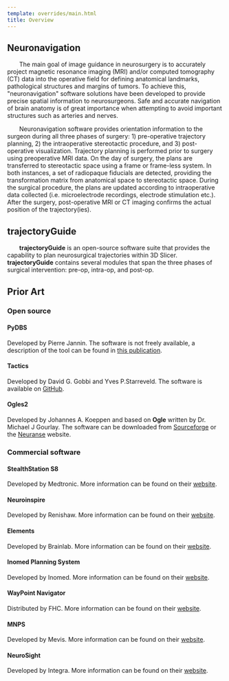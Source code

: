 ```yaml
---
template: overrides/main.html
title: Overview
---
```


## Neuronavigation

&emsp;&emsp;The main goal of image guidance in neurosurgery is to accurately project magnetic resonance imaging (MRI) and/or computed tomography (CT) data into the operative field for defining anatomical landmarks, pathological structures and margins of tumors. To achieve this, "neuronavigation" software solutions have been developed to provide precise spatial information to neurosurgeons. Safe and accurate navigation of brain anatomy is of great importance when attempting to avoid important structures such as arteries and nerves.

&emsp;&emsp;Neuronavigation software provides orientation information to the surgeon during all three phases of surgery: 1) pre-operative trajectory planning, 2) the intraoperative stereotactic procedure, and 3) post-operative visualization. Trajectory planning is performed prior to surgery using preoperative MRI data. On the day of surgery, the plans are transferred to stereotactic space using a frame or frame-less system. In both instances, a set of radiopaque fiducials are detected, providing the transformation matrix from anatomical space to stereotactic space. During the surgical procedure, the plans are updated according to intraoperative data collected (i.e. microelectrode recordings, electrode stimulation etc.). After the surgery, post-operative MRI or CT imaging confirms the actual position of the trajectory(ies).

## trajectoryGuide

&emsp;&emsp;**trajectoryGuide** is an open-source software suite that provides the capability to plan neurosurgical trajectories within 3D Slicer. **trajectoryGuide** contains several modules that span the three phases of surgical intervention: pre-op, intra-op, and post-op.

## Prior Art

### Open source

#### PyDBS

Developed by Pierre Jannin. The software is not freely available, a description of the tool can be found in <a href="https://hal.archives-ouvertes.fr/inserm-01116063" target="_blank">this publication</a>.

#### Tactics

Developed by David G. Gobbi and Yves P.Starreveld. The software is available on <a href="https://github.com/Atamai/tactics" target="_blank">GitHub</a>.

#### Ogles2

Developed by Johannes A. Koeppen and based on **Ogle** written by Dr. Michael J Gourlay. The software can be downloaded from <a href="https://sourceforge.net/projects/ogles/files/ogles2/" target="_blank">Sourceforge</a> or the <a href="http://neuranse.com/projects.html" target="_blank">Neuranse</a> website.

### Commercial software

#### StealthStation S8

Developed by Medtronic. More information can be found on their <a href="https://www.medtronic.com/ca-en/healthcare-professionals/products/neurological/surgical-navigation-systems/stealthstation/stealthstation-s8.html" target="_blank">website</a>.

#### Neuroinspire

Developed by Renishaw. More information can be found on their <a href="https://www.renishaw.com/en/neuroinspire-neurosurgical-planning-software--8244" target="_blank">website</a>.

#### Elements

Developed by Brainlab. More information can be found on their <a href="https://www.brainlab.com/surgery-products/overview-neurosurgery-products/brainlab-elements/" target="_blank">website</a>.

#### Inomed Planning System

Developed by Inomed. More information can be found on their <a href="https://www.en.inomed.com/products/functional-neurosurgery/ips/" target="_blank">website</a>.

#### WayPoint Navigator 

Distributed by FHC. More information can be found on their <a href="http://navigator.fh-co.com/" target="_blank">website</a>.

#### MNPS

Developed by Mevis. More information can be found on their <a href="http://www.mevis.com.br/mnps-2.html" target="_blank">website</a>.

#### NeuroSight

Developed by Integra. More information can be found on their <a href="https://integralife.eu/products/neuro/stereotaxy/neurosight-arc-software-laptop/" target="_blank">website</a>.

<br>
<br>
<br>